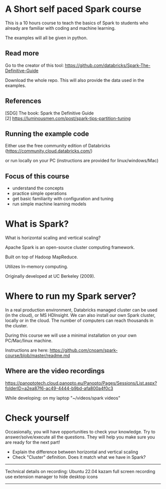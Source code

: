# A Short self paced Spark course

This is a 10 hours course to teach the basics of Spark to students who already are familiar with coding and machine learning.

The examples will all be given in python.

## Read more

Go to the creator of this tool: https://github.com/databricks/Spark-The-Definitive-Guide

Download the whole repo. This will also provide the data used in the examples.

## References
 [SDG]  The book: Spark the Definitive Guide<br>
 [2]    https://luminousmen.com/post/spark-tips-partition-tuning
 
## Running the example code

Either use the free community edition of Databricks (https://community.cloud.databricks.com/)

or run locally on your PC (instructions are provided for linux/windows/Mac)


## Focus of this course
* understand the concepts
* practice simple operations
* get basic familiarity with configuration and tuning
* run simple machine learning models



# What is Spark?

What is horizontal scaling and vertical scaling?

Apache Spark is an open-source cluster computing framework.

Built on top of Hadoop MapReduce.

Utilizes In-memory computing.

Originally developed at UC Berkeley (2009).

# Where to run my Spark server?

In a real production environment, Databricks managed cluster can be used (in the cloud), or MS HDInsight.
We can also install our own Spark cluster, locally or in the cloud.
The number of computers can reach thousands in the cluster.

During this course we will use a minimal installation on your own PC/Mac/linux machine.

Instructions are here: https://github.com/cnoam/spark-course/blob/master/readme.md

## Where are the video recordings
https://panoptotech.cloud.panopto.eu/Panopto/Pages/Sessions/List.aspx?folderID=a2ea87f6-ac49-4444-b9bd-afa800a4f0c3

While developing: on my laptop "~/videos/spark videos"
 
 
# Check yourself
Occasionally, you will have opportunities to check your knowledge. 
Try to answer/solve/execute all the questions. They will help you make sure you are ready for the next part!

* Explain the difference between horizontal and vertical scaling
* Check "Cluster" definition. Does it match what we have in Spark?


<hr>
Technical details on recording:
Ubuntu 22.04
kazam full screen recording
use extension manager to hide desktop icons
<hr>
